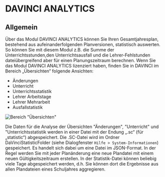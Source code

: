 # DAVINCI ANALYTICS

## Allgemein

Über das Modul DAVINCI ANALYTICS können Sie Ihren Gesamtjahresplan,
bestehend aus aufeinanderfolgenden Planversionen, statistisch auswerten. So können Sie mit diesem Modul z.B. die Summe der Unterrichtsstunden,den Unterrichtsausfall und die Lehrer-Fehlstunden dateiübergreifend aber für einen Planungszeitraum berechnen.
Wenn Sie das Modul DAVINCI ANALYTICS lizenziert haben, finden Sie in DAVINCI im Bereich „Übersichten“ folgende Ansichten:

* Änderungen
* Unterricht
* Unterrichtsstatistik
* Lehrer Arbeitstage
* Lehrer Mehrarbeit
* Ausfallstatistik

![Bereich "Übersichten"](/assets/images/Analytics01.png)

Die Daten für die Analyse der Übersichten "Änderungen", "Unterricht" und "Unterrichtsstatistik werden in einer Datei mit der Endung „.sc“ (für „statistic“) abgespeichert. Die .SC-Datei wird im Ordner DaVinciStatisticFolder (siehe Dialogfenster ``Hilfe > System-Informationen``) gespeichert. Es handelt sich dabei um eine Datei im JSON-Format. In der Regel werden Sie mit jeder Planänderung eine neue Plandatei mit einem neuen Gültigkeitszeitraum erstellen. In der Statistik-Datei können beliebig viele Tage abgespeichert werden, d.h. Sie können dort die Ergebnisse aus allen Plandateien eines Schuljahres aggregieren.
